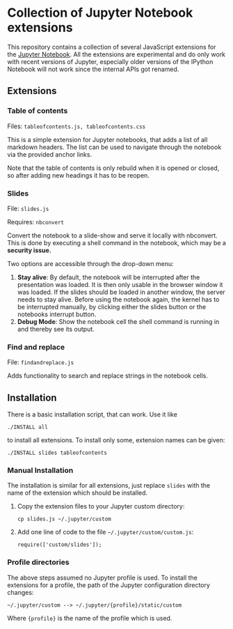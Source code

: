 # Collection of Jupyter Notebook extensions

This repository contains a collection of several JavaScript extensions for the [Jupyter Notebook](http://jupyter.org/).
All the extensions are experimental and do only work with recent versions of Jupyter, especially older versions of the IPython Notebook will not work since the internal APIs got renamed.

## Extensions

### Table of contents

Files: `tableofcontents.js, tableofcontents.css`

This is a simple extension for Jupyter notebooks, that adds a list of all markdown headers.
The list can be used to navigate through the notebook via the provided anchor links.

Note that the table of contents is only rebuild when it is opened or closed, so after adding new headings it has to be reopen.

### Slides

File: `slides.js`

Requires: `nbconvert`

Convert the notebook to a slide-show and serve it locally with nbconvert.
This is done by executing a shell command in the notebook, which may be a **security issue.**

Two options are accessible through the drop-down menu:

1.  **Stay alive**: By default, the notebook will be interrupted after the presentation was loaded. 
    It is then only usable in the browser window it was loaded.
    If the slides should be loaded in another window, the server needs to stay alive.
    Before using the notebook again, the kernel has to be interrupted manually, by clicking either the slides button or the notebooks interrupt button.
2.  **Debug Mode**: Show the notebook cell the shell command is running in and thereby see its output.

### Find and replace

File: `findandreplace.js`

Adds functionality to search and replace strings in the notebook cells.

## Installation

There is a basic installation script, that can work. Use it like

    ./INSTALL all

to install all extensions.
To install only some, extension names can be given:

    ./INSTALL slides tableofcontents

### Manual Installation

The installation is similar for all extensions, just replace `slides` with the name of the extension which should be installed.

1.  Copy the extension files to your Jupyter custom directory:
    
    ```
    cp slides.js ~/.jupyter/custom
    ```
    
2.  Add one line of code to the file `~/.jupyter/custom/custom.js`:

    ```    
    require(['custom/slides']);
    ```

### Profile directories

The above steps assumed no Jupyter profile is used.
To install the extensions for a profile, the path of the Jupyter configuration directory changes:

    ~/.jupyter/custom --> ~/.jupyter/{profile}/static/custom
    
Where `{profile}` is the name of the profile which is used.
 

